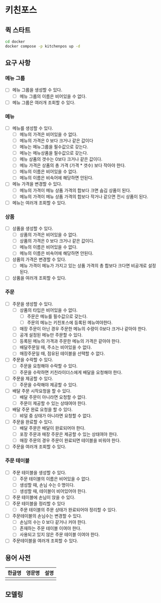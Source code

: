 # 키친포스

## 퀵 스타트

```sh
cd docker
docker compose -p kitchenpos up -d
```

## 요구 사항
### 메뉴 그룹
- [ ] 메뉴 그룹을 생성할 수 있다.
  - [ ] 메뉴 그룹의 이름은 비어있을 수 없다.
- [ ] 메뉴 그룹은 여러개 조회할 수 있다.
### 메뉴
- [ ] 메뉴를 생성할 수 있다.
  - [ ] 메뉴의 가격은 비어있을 수 없다.
  - [ ] 메뉴의 가격은 0 보다 크거나 같은 값이다
  - [ ] 메뉴는 메뉴그룹을 필수값으로 갖는다.
  - [ ] 메뉴는 메뉴상품을 필수값으로 갖는다.
  - [ ] 메뉴 상품의 갯수는 0보다 크거나 같은 값이다.
  - [ ] 메뉴 가격은 상품의 총 가격 (가격 * 갯수) 보다 작아야 한다.
  - [ ] 메뉴의 이름은 비어있을 수 없다.
  - [ ] 메뉴의 이름은 비속어에 해당하면 안된다.
- [ ] 메뉴 가격을 변경할 수 있다.
  - [ ] 메뉴의 가격이 메뉴 상품 가격의 합보다 크면 숨김 상품이 된다.
  - [ ] 메뉴의 가격이 메뉴 상품 가격의 합보다 작거나 같으면 전시 상품이 된다.
- [ ] 메뉴는 여러개 조회할 수 있다.
### 상품
- [ ] 상품을 생성할 수 있다.
  - [ ] 상품의 가격은 비어있을 수 없다.
  - [ ] 상품의 가격은 0 보다 크거나 같은 값이다.
  - [ ] 메뉴의 이름은 비어있을 수 없다.
  - [ ] 메뉴의 이름은 비속어에 해당하면 안된다.
- [ ] 상품의 가격은 변경할 수 있다.
  - [ ] 메뉴 가격이 메뉴가 가지고 있는 상품 가격의 총 합보다 크다면  비공개로 설정 된다.
- [ ] 상품을 여러개 조회할 수 있다.
### 주문
- [ ] 주문을 생성할 수 있다.
  - [ ] 상품의 타입은 비어있을 수 없다.
    - [ ] 주문은 메뉴를 필수값으로 갖는다.
    - [ ] 주문의 메뉴는 키친포스에 등록된 메뉴여야한다.
  - [ ] 매장 주문이 아닌 경우 주문한 메뉴의 수량이 0보다 크거나 같아야 한다.
  - [ ] 공개 설정된 메뉴만 주문할 수 있다.
  - [ ] 등록된 메뉴의 가격과 주문한 메뉴의 가격은 같아야 한다.
  - [ ] 배달주문일 때, 주소는 비어있을 수 없다.
  - [ ] 매장주문일 때, 점유된 테이블을 선택할 수 없다.
- [ ] 주문을 수락할 수 있다.
  - [ ] 주문을 요청해야 수락할 수 있다.
  - [ ] 주문을 수락하면 키친라이더스에게 배달을 요청해야 한다.
- [ ] 주문을 제공할 수 있다.
  - [ ] 주문을 수락해야 제공할 수 있다.
- [ ] 배달 주문 시작요청을 할 수 있다.
  - [ ] 배달 주문이 아니라면 요청할 수 없다.
  - [ ] 주문이 제공할 수 있는 상태여야 한다.
- [ ] 배달 주문 완료 요청을 할 수 있다.
  - [ ] 뱌덜 중 상태가 아니라면 요청할 수 없다.
- [ ] 주문을 완료할 수 있다.
  - [ ] 배달 주문은 배달이 완료되어야 한다.
  - [ ] 포장 주문과 매장 주문은 제공할 수 있는 상태여야 한다.
  - [ ] 매장 주문의 경우 주문이 완료되면 테이블을 비워야 한다.
- [ ] 주문을 여러개 조회할 수 있다.
### 주문 테이블
- [ ] 주문 테이블을 생성할 수 있다.
  - [ ] 주문 테이블의 이름은 비어있을 수 없다.
  - [ ] 생성할 때, 손님 수는 0 명이다. 
  - [ ] 생성할 때, 테이블이 비어있어야 한다.
- [ ] 주문 테이블에 손님이 앉을 수 있다.
- [ ] 주문 테이블을 정리할 수 있다
  - [ ] 주문 테이블의 주문 상태가 완료되어야 정리할 수 있다.
- [ ] 주문테이블의 손님수는 변경할 수 있다.
  - [ ] 손님의 수는 0 보다 같거나 커야 한다.
  - [ ] 존재하는 주문 테이블 이여야 한다.
  - [ ] 사용되고 있지 않은 주문 테이블 이여야 한다.
- [ ] 주문테이블을 여러개 조회할 수 있다.

## 용어 사전

| 한글명 | 영문명 | 설명 |
| --- | --- | --- |
|  |  |  |

## 모델링
